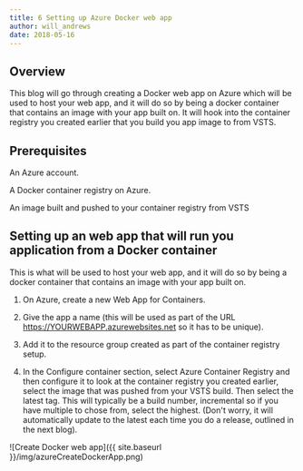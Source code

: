 ```yaml
---
title: 6 Setting up Azure Docker web app
author: will_andrews
date: 2018-05-16
--- 
```


## Overview
This blog will go through creating a Docker web app on Azure which will be used to host your web app, and it will do so by being a docker container that contains an image with your app built on. It will hook into the container registry you created earlier that you build you app image to from VSTS.

## Prerequisites

An Azure account.

A Docker container registry on Azure.

An image built and pushed to your container registry from VSTS

## Setting up an web app that will run you application from a Docker container

This is what will be used to host your web app, and it will do so by being a docker container that contains an image with your app built on.

1) On Azure, create a new Web App for Containers.

2) Give the app a name (this will be used as part of the URL https://YOURWEBAPP.azurewebsites.net so it has to be unique).

3) Add it to the resource group created as part of the container registry setup.

4) In the Configure container section, select Azure Container Registry and then configure it to look at the container registry you created earlier, select the image that was pushed from your VSTS build. Then select the latest tag. This will typically be a build number, incremental so if you have multiple to chose from, select the highest. (Don't worry, it will automatically update to the latest each time you do a release, outlined in the next blog).

![Create Docker web app]({{ site.baseurl }}/img/azureCreateDockerApp.png)